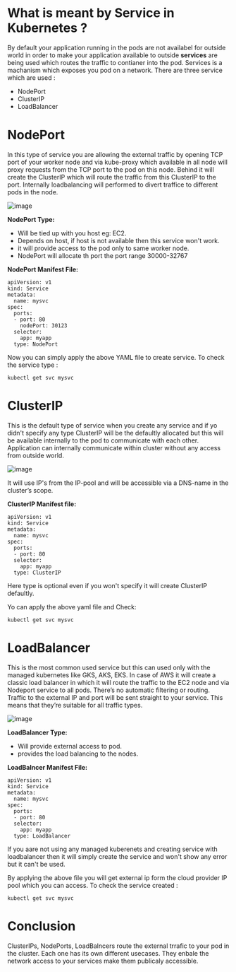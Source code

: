 # What is meant by Service in Kubernetes ?

By default your application running in the pods are not availabel for outside world in order to make your application available to outside **services** are being used which routes the traffic to contianer into the pod. Services is a machanism which exposes you pod on a network. There are three service which are used :

- NodePort
- ClusterIP
- LoadBalancer

# NodePort

In this type of service you are allowing the external traffic by opening TCP port of your worker node and via kube-proxy which available in all node will proxy requests from the TCP port to the pod on this node. Behind it will create the ClusterIP which will route the traffic from this ClusterIP to the port. Internally loadbalancing will performed to divert traffice to different pods in the node.

![image](https://user-images.githubusercontent.com/69069614/205437185-296cf220-fd10-43e6-a778-36b08aa23292.png)

**NodePort Type:**

- Will be tied up with you host eg: EC2.
- Depends on host, if host is not available then this service won't work.
- it will provide access to the pod only to same worker node.
- NodePort will allocate th port the port range 30000-32767

**NodePort Manifest File:**

```
apiVersion: v1
kind: Service
metadata:
  name: mysvc
spec:
  ports:
  - port: 80
    nodePort: 30123
  selector:
    app: myapp
  type: NodePort

```

Now you can simply apply the above YAML file to create service. To check the service type :

```
kubectl get svc mysvc
```

# ClusterIP

This is the default type of service when you create any service and if yo didn't specify any type ClusterIP will be the defaultly allocated but this will be available internally to the pod to communicate with each other. Application can internally communicate within cluster without any access from outside world.

![image](https://user-images.githubusercontent.com/69069614/205437234-86c5d379-422c-4296-b0e0-d6ec6b6f0f5b.png)

It will use IP's from the IP-pool and will be accessible via a DNS-name in the cluster’s scope.

**ClusterIP Manifest file:**

```
apiVersion: v1
kind: Service
metadata:
  name: mysvc
spec:
  ports:
  - port: 80
  selector:
    app: myapp
  type: ClusterIP
```

Here type is optional even if you won't specify it will create ClusterIP defaultly.

Yo can apply the above yaml file and Check:

```
kubectl get svc mysvc
```

# LoadBalancer

This is the most common used service but this can used only with the managed kubernetes like GKS, AKS, EKS. In case of AWS it will create a classic load balancer in which it will route the traffic to the EC2 node and via Nodeport service to all pods.  There’s no automatic filtering or routing. Traffic to the external IP and port will be sent straight to your service. This means that they’re suitable for all traffic types.

![image](https://user-images.githubusercontent.com/69069614/205437209-44a2dcb9-ae8f-4a07-8c00-15318387b861.png)

**LoadBalancer Type:**

- Will provide external access to pod.
- provides the load balancing to the nodes.

**LoadBalncer Manifest File:**

```
apiVersion: v1
kind: Service
metadata:
  name: mysvc
spec:
  ports:
  - port: 80
  selector:
    app: myapp
  type: LoadBalancer
```

If you aare not using any managed kuberenets and creating service with loadbalancer then it will simply create the service and won't show any error but it can't be used.

By applying the above file you will get external ip form the cloud provider IP pool which you can access. To check the service created :

```
kubectl get svc mysvc
```

# Conclusion

ClusterIPs, NodePorts, LoadBalncers route the external trrafic to your pod in the cluster. Each one has its own different usecases. They enbale the network access to your services make them publicaly accessible.
